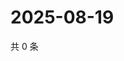 # 2025-08-19

共 0 条

<!-- BEGIN ZHIHUQUESTIONS -->
<!-- 最后更新时间 Tue Aug 19 2025 11:37:11 GMT+0800 (China Standard Time) -->

<!-- END ZHIHUQUESTIONS -->
